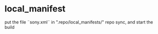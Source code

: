 # local_manifest

put the file ¨sony.xml¨ in ".repo/local_manifests/"
repo sync, and start the build
